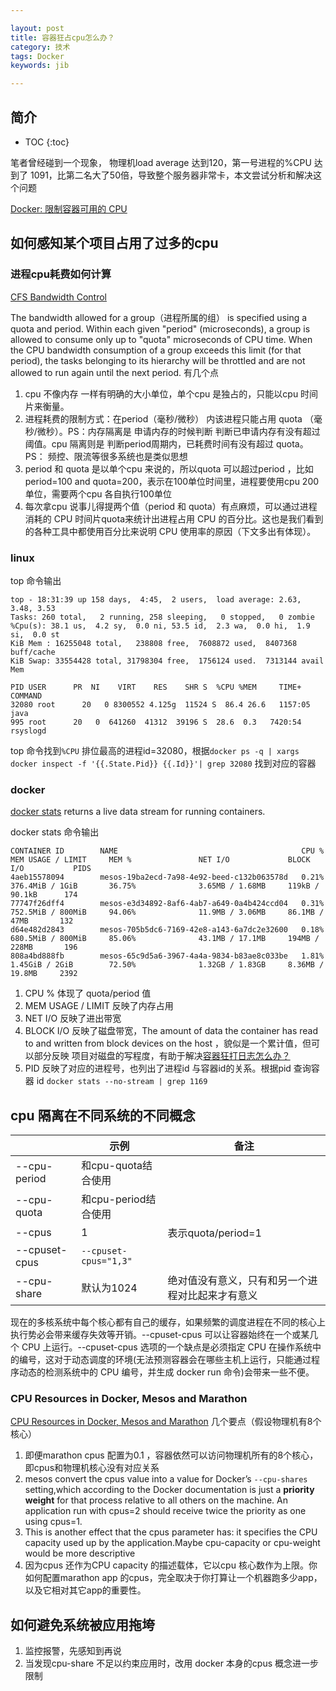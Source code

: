 ```yaml
---

layout: post
title: 容器狂占cpu怎么办？
category: 技术
tags: Docker
keywords: jib

---
```


## 简介

* TOC
{:toc}

笔者曾经碰到一个现象， 物理机load average 达到120，第一号进程的%CPU 达到了 1091，比第二名大了50倍，导致整个服务器非常卡，本文尝试分析和解决这个问题

[Docker: 限制容器可用的 CPU](https://www.cnblogs.com/sparkdev/p/8052522.html)

## 如何感知某个项目占用了过多的cpu

### 进程cpu耗费如何计算

[CFS Bandwidth Control](https://www.kernel.org/doc/Documentation/scheduler/sched-bwc.txt)

The bandwidth allowed for a group（进程所属的组） is specified using a quota and period. Within
each given "period" (microseconds), a group is allowed to consume only up to
"quota" microseconds of CPU time.  When the CPU bandwidth consumption of a
group exceeds this limit (for that period), the tasks belonging to its
hierarchy will be throttled and are not allowed to run again until the next
period. 有几个点

1. cpu 不像内存 一样有明确的大小单位，单个cpu 是独占的，只能以cpu 时间片来衡量。
2. 进程耗费的限制方式：在period（毫秒/微秒） 内该进程只能占用 quota （毫秒/微秒）。PS：内存隔离是 申请内存的时候判断 判断已申请内存有没有超过阈值。cpu 隔离则是 判断period周期内，已耗费时间有没有超过 quota。PS： 频控、限流等很多系统也是类似思想
3. period 和 quota 是以单个cpu 来说的，所以quota 可以超过period ，比如period=100 and  quota=200，表示在100单位时间里，进程要使用cpu 200单位，需要两个cpu 各自执行100单位
4. 每次拿cpu 说事儿得提两个值（period 和 quota）有点麻烦，可以通过进程消耗的 CPU 时间片quota来统计出进程占用 CPU 的百分比。这也是我们看到的各种工具中都使用百分比来说明 CPU 使用率的原因（下文多出有体现）。

### linux

top 命令输出

    top - 18:31:39 up 158 days,  4:45,  2 users,  load average: 2.63, 3.48, 3.53
    Tasks: 260 total,   2 running, 258 sleeping,   0 stopped,   0 zombie
    %Cpu(s): 38.1 us,  4.2 sy,  0.0 ni, 53.5 id,  2.3 wa,  0.0 hi,  1.9 si,  0.0 st
    KiB Mem : 16255048 total,   238808 free,  7608872 used,  8407368 buff/cache
    KiB Swap: 33554428 total, 31798304 free,  1756124 used.  7313144 avail Mem

    PID USER      PR  NI    VIRT    RES    SHR S  %CPU %MEM     TIME+ COMMAND
    32080 root      20   0 8300552 4.125g  11524 S  86.4 26.6   1157:05 java
    995 root      20   0  641260  41312  39196 S  28.6  0.3   7420:54 rsyslogd

top 命令找到`%CPU` 排位最高的进程id=32080，根据`docker ps -q | xargs docker inspect -f '{{.State.Pid}} {{.Id}}'| grep 32080`  找到对应的容器

### docker

[docker stats](https://docs.docker.com/engine/reference/commandline/stats/) returns a live data stream for running containers.

docker stats 命令输出

    CONTAINER ID        NAME                                         CPU %               MEM USAGE / LIMIT     MEM %               NET I/O             BLOCK I/O           PIDS
    4aeb15578094        mesos-19ba2ecd-7a98-4e92-beed-c132b063578d   0.21%               376.4MiB / 1GiB       36.75%              3.65MB / 1.68MB     119kB / 90.1kB      174
    77747f26dff4        mesos-e3d34892-8af6-4ab7-a649-0a4b424ccd04   0.31%               752.5MiB / 800MiB     94.06%              11.9MB / 3.06MB     86.1MB / 47MB       132
    d64e482d2843        mesos-705b5dc6-7169-42e8-a143-6a7dc2e32600   0.18%               680.5MiB / 800MiB     85.06%              43.1MB / 17.1MB     194MB / 228MB       196
    808a4bd888fb        mesos-65c9d5a6-3967-4a4a-9834-b83ae8c033be   1.81%               1.45GiB / 2GiB        72.50%              1.32GB / 1.83GB     8.36MB / 19.8MB     2392


1. CPU % 体现了 quota/period 值
2. MEM USAGE / LIMIT 反映了内存占用
3. NET I/O 反映了进出带宽
4. BLOCK I/O 反映了磁盘带宽，The amount of data the container has read to and written from block devices on the host ，貌似是一个累计值，但可以部分反映 项目对磁盘的写程度，有助于解决[容器狂打日志怎么办？](http://qiankunli.github.io/2019/03/05/container_log.html)
5. PID 反映了对应的进程号，也列出了进程id 与容器id的关系。根据pid 查询容器 id `docker stats --no-stream | grep 1169`

## cpu 隔离在不同系统的不同概念

||示例|备注|
|---|---|---|
|--cpu-period|和cpu-quota结合使用|
|--cpu-quota|和cpu-period结合使用|
|--cpus|1|表示quota/period=1|貌似是docker 提出的概念|
|--cpuset-cpus|`--cpuset-cpus="1,3"`|
|--cpu-share|默认为1024|绝对值没有意义，只有和另一个进程对比起来才有意义|

现在的多核系统中每个核心都有自己的缓存，如果频繁的调度进程在不同的核心上执行势必会带来缓存失效等开销。--cpuset-cpus 可以让容器始终在一个或某几个 CPU 上运行。--cpuset-cpus 选项的一个缺点是必须指定 CPU 在操作系统中的编号，这对于动态调度的环境(无法预测容器会在哪些主机上运行，只能通过程序动态的检测系统中的 CPU 编号，并生成 docker run 命令)会带来一些不便。

### CPU Resources in Docker, Mesos and Marathon

[CPU Resources in Docker, Mesos and Marathon](https://zcox.wordpress.com/2014/09/17/cpu-resources-in-docker-mesos-and-marathon/) 几个要点（假设物理机有8个核心）

1. 即便marathon cpus 配置为0.1 ，容器依然可以访问物理机所有的8个核心，即cpus和物理机核心没有对应关系
2. mesos convert the cpus value into a value for Docker’s `--cpu-shares` setting,which according to the Docker documentation is just a **priority weight** for that process relative to all others on the machine. An application run with cpus=2 should receive twice the priority as one using cpus=1.
3.  This is another effect that the cpus parameter has: it specifies the CPU capacity used up by the application.Maybe cpu-capacity or cpu-weight would be more descriptive
4. 因为cpus 还作为CPU capacity 的描述载体，它以cpu 核心数作为上限。你如何配置marathon app 的cpus，完全取决于你打算让一个机器跑多少app，以及它相对其它app的重要性。 


## 如何避免系统被应用拖垮

1. 监控报警，先感知到再说
2. 当发现cpu-share 不足以约束应用时，改用 docker 本身的cpus 概念进一步限制




